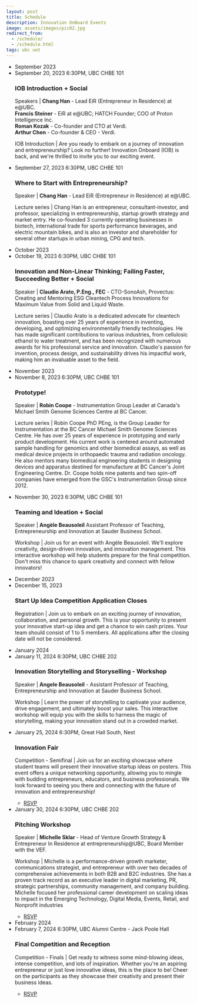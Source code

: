 ```yaml
---
layout: post
title: Schedule
description: Innovation OnBoard Events
image: assets/images/pic02.jpg
redirect_from:
  - /schedule/
  - /schedule.html
tags: ubc uot
---
```


<div class="row">
        <div class="12u$(small)">
            <ul class="timeline">
                <li class="timeline-item period">
                    <div class="timeline-info"></div>
                    <div class="timeline-marker-i"></div>
                    <div class="timeline-content">
                        <span class="button timeline-title header-inner">September 2023</span>
                    </div>
                </li>
                <li class="timeline-item">
                    <div class="timeline-info">
                        <span>September 20, 2023</span>
                      <span class="timeline-time">6:30PM, UBC CHBE 101</span>
                    </div>
                    <div class="timeline-marker"></div>
                    <div class="timeline-content">
                        <h3 class="timeline-title">IOB Introduction + Social</h3>
                        <p>
                            <span class="timeline-desc">Speakers</span> | <b>Chang Han</b> - Lead EiR (Entrepreneur in Residence) at e@UBC.<br>
                            <b>Francis Steiner</b> - EiR at e@UBC; HATCH Founder; COO of Proton Intelligence Inc.<br>
                            <b>Roman Kozak</b> - Co-founder and CTO at Verdi.<br>
                            <b>Arthur Chen</b> - Co-founder & CEO - Verdi.
                        </p>
                    </div>
                      <p><span class="timeline-desc">IOB Introduction</span>  | Are you ready to embark on a journey of innovation and entrepreneurship? Look no further! Innovation Onboard (IOB) is back, and we're thrilled to invite you to our exciting event.</p>
                </li>
                <li class="timeline-item">
                    <div class="timeline-info">
                        <span>September 27, 2023</span>
                        <span class="timeline-time">6:30PM, UBC CHBE 101</span>
                    </div>
                    <div class="timeline-marker"></div>
                    <div class="timeline-content">
                        <h3 class="timeline-title"> Where to Start with Entrepreneurship?</h3>
                         <p><span class="timeline-desc">Speaker</span> | <b>Chang Han</b> - Lead EiR (Entrepreneur in Residence) at e@UBC.</p>
                        <p><span class="timeline-desc">Lecture series</span> | Chang Han is an entrepreneur, consultant-investor, and professor, specializing in entrepreneurship, startup growth strategy and market entry. He co-founded 3 currently operating businesses in biotech, international trade for sports performance beverages, and electric mountain bikes, and is also an investor and shareholder for several other startups in urban mining, CPG and tech.
                        </p>
                          <!-- <ul class="actions">
                    <li><a href="https://www.eventbrite.ca/e/where-to-start-with-entrepreneurship-tickets-720538248297?aff=oddtdtcreator" target="_blank" class="button special fit">RSVP</a></li>
                        </ul> -->
                    </div>
                     </li>
                <li class="timeline-item period">
                    <div class="timeline-info"></div>
                    <div class="timeline-marker"></div>
                    <div class="timeline-content">
                        <span class="button timeline-title header-inner">October 2023</span>
                    </div>
                </li>
                <li class="timeline-item">
                    <div class="timeline-info">
                        <span>October 19, 2023</span>
                        <span class="timeline-time">6:30PM, UBC CHBE 101</span>
                    </div>
                    <div class="timeline-marker"></div>
                    <div class="timeline-content">
                        <h3 class="timeline-title">Innovation and Non-Linear Thinking; Failing Faster, Succeeding Better + Social </h3>
                         <p><span class="timeline-desc">Speaker</span> | <b>Claudio Arato, P.Eng., FEC</b> - CTO-SonoAsh, Provectus: Creating and Mentoring ESG Cleantech Process Innovations for Maximum Value from Solid and Liquid Waste.</p>
                        <p><span class="timeline-desc">Lecture series</span> | Claudio Arato is a dedicated advocate for cleantech innovation, boasting over 25 years of experience in inventing, developing, and optimizing environmentally friendly technologies. He has made significant contributions to various industries, from cellulosic ethanol to water treatment, and has been recognized with numerous awards for his professional service and innovation. Claudio's passion for invention, process design, and sustainability drives his impactful work, making him an invaluable asset to the field.</p>
                           <!-- <ul class="actions">
                    <li><a href="https://www.eventbrite.ca/e/innovation-and-non-linear-thinking-social-and-pizza-tickets-727026875957?aff=oddtdtcreator" target="_blank" class="button special fit">RSVP</a></li>
                        </ul> -->
                        </div>
                </li>
                <!-- <li class="timeline-item">
                    <div class="timeline-info">
                        <span>October 26, 2023</span>
                        <span class="timeline-time">6:00PM, UBC CHBE 202</span>
                    </div>
                    <div class="timeline-marker"></div>
                    <div class="timeline-content">
                        <h3 class="timeline-title">Innovation and Non-Linear Thinking; Failing Faster, Succeeding Better</h3>
                         <p>Coming Soon...</p>
                        <p><span class="timeline-desc"> Mentor and student mixer</span> | So you want to start your venture tackling an important problem, but don't know where to find the challenges?  Or, perhaps, you are looking to mingle  with industry professionals and fellow-entrepreneurs? Then the Mentor and Student Mixer is just for you! The night will consist of some ice breaker events such as "speed dating" sessions between mentors and students  followed up by a networking session with full catering and drinks provided. At the sesion, invited professionals will share their ideas and challenges they experience in their industry. </p>
                    </div>
                </li> -->
                <li class="timeline-item period">
                    <div class="timeline-info"></div>
                    <div class="timeline-marker"></div>
                    <div class="timeline-content">
                        <span class="button timeline-title header-inner">November 2023</span>
                    </div>
                </li>
                <li class="timeline-item">
                    <div class="timeline-info">
                        <span>November 8, 2023</span>
                         <span class="timeline-time">6:30PM, UBC CHBE 101</span>
                    </div>
                    <div class="timeline-marker"></div>
                    <div class="timeline-content">
                        <h3 class="timeline-title">Prototype!</h3>
                       <p><span class="timeline-desc">Speaker</span> | <b>Robin Coope</b> - Instrumentation Group Leader at Canada's Michael Smith Genome Sciences Centre at BC Cancer.</p>
                        <p><span class="timeline-desc">Lecture series</span> | Robin Coope PhD PEng, is the Group Leader for Instrumentation at the BC Cancer Michael Smith Genome Sciences Centre. He has over 25 years of experience in prototyping and early product development. His current work is centered around automated sample handling for genomics and other biomedical assays, as well as medical device projects in orthopaedic trauma and radiation oncology. He also mentors many biomedical engineering students in designing devices and apparatus destined for manufacture at BC Cancer's Joint Engineering Centre. Dr. Coope holds nine patents and two spin-off companies have emerged from the GSC's Instrumentation Group since 2012.</p> 
                          <!-- <ul class="actions">
                    <li><a href="https://www.eventbrite.ca/e/prototyping-for-products-and-instrumentation-tickets-727044588937?aff=oddtdtcreator" target="_blank" class="button special fit">RSVP</a></li>
                        </ul> -->
                    </div>
                </li>
                 <li class="timeline-item">
                    <div class="timeline-info">
                        <span>November 30, 2023</span>
                         <span class="timeline-time">6:30PM, UBC CHBE 101</span>
                    </div>
                    <div class="timeline-marker"></div>
                    <div class="timeline-content">
                        <h3 class="timeline-title">Teaming and Ideation + Social</h3>
                       <p><span class="timeline-desc">Speaker</span> | <b>Angèle Beausoleil</b> Assistant Professor of Teaching, Entrepreneurship and Innovation at Sauder Business School.</p>
                        <p><span class="timeline-desc">Workshop</span> | Join us for an event with Angèle Beausoleil. We'll explore creativity, design-driven innovation, and innovation management. This interactive workshop will help students prepare for the final competition. Don't miss this chance to spark creativity and connect with fellow innovators! </p> 
                          <!-- <ul class="actions">
                    <li><a href="https://www.eventbrite.ca/e/teaming-and-ideation-tickets-748077238157?aff=oddtdtcreator" target="_blank" class="button special fit">RSVP</a></li>
                        </ul> -->
                    </div>
                </li>
                <!-- <li class="timeline-item">
                    <div class="timeline-info">
                        <span>November 30, 2023</span>
                    </div>
                    <div class="timeline-marker"></div>
                    <div class="timeline-content">
                        <h3 class="timeline-title"><b>Start Up Idea Competition Application Closes</b></h3>
                        <p><span class="timeline-desc">Registration</span> | Join us to embark on an exciting journey of innovation, collaboration, and personal growth. This is your chance to present your innovative start-up idea and win cash prizes. Your team should consist of 1 to 5 members. All applications after the closing date will not be considered.</p>
                         <ul class="actions">
                    <li><a href="https://docs.google.com/forms/d/e/1FAIpQLSfkHvjyR-NZ-VncQWREHw_tvhDVlANN-Ga6i-bJKWxluCebdw/viewform" target="_blank" class="button special fit">Register</a></li>
                        </ul>
                    </div> -->
                <!-- </li>
                <li class="timeline-item">
                    <div class="timeline-info">
                        <span>November 16, 2023</span>
                        <span class="timeline-time">5PM, UBC CHBE 202</span>
                    </div>
                    <div class="timeline-marker"></div>
                    <div class="timeline-content">
                        <h3 class="timeline-title">UBC Entrepeneur Speaker Series + Social; Female Led Ventures</h3>
                        <p>Coming Soon...</p>
                    </div>
                </li>
                 <li class="timeline-item">
                    <div class="timeline-info">
                        <span>November 30, 2023</span>
                        <span class="timeline-time">5PM, UBC CHBE 202</span>
                    </div>
                    <div class="timeline-marker"></div>
                    <div class="timeline-content">
                        <h3 class="timeline-title">Prototype!</h3>
                        <p>Coming Soon...</p>
                    </div>
                </li> -->
                 <li class="timeline-item period">
                    <div class="timeline-info"></div>
                    <div class="timeline-marker"></div>
                    <div class="timeline-content">
                        <span class="button timeline-title header-inner">December 2023</span>
                    </div>
                </li> 
                <!-- <li class="timeline-item">
                    <div class="timeline-info">
                        <span>December 7, 2023</span>
                        <span class="timeline-time">6:30PM, UBC CHBE 101</span>
                    </div>
                    <div class="timeline-marker"></div>
                    <div class="timeline-content">
                        <h3 class="timeline-title">Intellectual Property</h3>
                        <p><span class="timeline-desc">Speaker</span> | <b>Cynthia Shippman</b> - Industrial Technology Advisor at National Research Council Canada.</p>
                        <p><span class="timeline-desc">Lecture series</span> | Learn the basics about intellectual property including associated costs, why you need it and why it's important. Learn how to properly read, understand and "go-around" the patent claims. Cynthia, Avigilon's Intellectual Property Manager, brings over 20 years of experience in innovation management, intellectual property strategy, and research. Prior to her role at Avigilon in 2015, she served as an in-house patent agent at SWITCH Materials, UBC's University-Industry Liaison Office, and Gowlings law firm. Cynthia's contributions at UBC led to the founding of several spinoff companies, and she is a recognized IP Discussion Leader, speaker, and Canadian and US-registered Patent Agent.</p>
                        <ul class="actions">
                    <li><a href="https://www.eventbrite.ca/e/intellectual-property-tickets-727049363217?aff=oddtdtcreator" target="_blank" class="button special fit">RSVP</a></li>
                        </ul>
                    </div>
                </li> -->
                  <li class="timeline-item">
                    <div class="timeline-info">
                        <span>December 15, 2023</span>
                    </div>
                    <div class="timeline-marker"></div>
                    <div class="timeline-content">
                        <h3 class="timeline-title"><b>Start Up Idea Competition Application Closes</b></h3>
                        <p><span class="timeline-desc">Registration</span> | Join us to embark on an exciting journey of innovation, collaboration, and personal growth. This is your opportunity to present your innovative start-up idea and get a chance to win cash prizes. Your team should consist of 1 to 5 members. All applications after the closing date will not be considered.</p>
                         <!-- <ul class="actions">
                    <li><a href="https://docs.google.com/forms/d/e/1FAIpQLSfkHvjyR-NZ-VncQWREHw_tvhDVlANN-Ga6i-bJKWxluCebdw/viewform" target="_blank" class="button special fit">Register</a></li>
                        </ul> -->
                    </div>
                    </li>
                <li class="timeline-item period">
                    <div class="timeline-info"></div>
                    <div class="timeline-marker"></div>
                    <div class="timeline-content">
                        <span class="button timeline-title header-inner">January 2024</span>
                    </div>
                </li>
                  <li class="timeline-item">
                    <div class="timeline-info">
                        <span>January 11, 2024</span>
			    <span class="timeline-time">6:30PM, UBC CHBE 202</span>
                    </div>
                    <div class="timeline-marker"></div>
                    <div class="timeline-content">
                        <h3 class="timeline-title">Innovation Storytelling and Storyselling - Workshop</h3>
                       <p><span class="timeline-desc">Speaker</span> | <b>Angele Beausoleil</b> - Assistant Professor of Teaching, Entrepreneurship and Innovation at Sauder Business School.</p>
                        <p><span class="timeline-desc">Workshop</span> | Learn the power of storytelling to captivate your audience, drive engagement, and ultimately boost your sales. This interactive workshop will equip you with the skills to harness the magic of storytelling, making your innovation stand out in a crowded market.
                        </p>
                        <!-- <ul class="actions">
                    <li><a href="https://www.eventbrite.ca/e/where-to-start-with-entrepreneurship-tickets-720538248297?aff=oddtdtcreator" target="_blank" class="button special fit">RSVP</a></li>
                        </ul> -->
                    </div>
                </li> 
                 <li class="timeline-item">
                    <div class="timeline-info">
                        <span>January 25, 2024</span>
			    <span class="timeline-time">6:30PM, Great Hall South, Nest</span>
                    </div>
                    <div class="timeline-marker"></div>
                    <div class="timeline-content">
                        <h3 class="timeline-title">Innovation Fair</h3>
                        <p><span class="timeline-desc">Competition - Semifinal</span> | Join us for an exciting showcase where student teams will present their innovative startup ideas on posters. This event offers a unique networking opportunity, allowing you to mingle with budding entrepreneurs, educators, and business professionals. We look forward to seeing you there and connecting with the future of innovation and entrepreneurship!
                        </p>
                        <ul class="actions">
                    <li><a href="https://www.eventbrite.com/e/innovation-fair-tickets-772363137937?aff=oddtdtcreator" target="_blank" class="button special fit">RSVP</a></li>
                        </ul>
                    </div>
                </li>
                 <li class="timeline-item">
                    <div class="timeline-info">
                        <span>January 30, 2024</span>
			    <span class="timeline-time">6:30PM, UBC CHBE 202</span>
                    </div>
                    <div class="timeline-marker"></div>
                    <div class="timeline-content">
                        <h3 class="timeline-title">Pitching Workshop</h3>
                        <p><span class="timeline-desc">Speaker</span> | <b>Michelle Sklar</b> - Head of Venture Growth Strategy & Entrepreneur In Residence at entrepreneurship@UBC, Board Member with the VEF.</p>
                        <p><span class="timeline-desc">Workshop</span> | Michelle is a performance-driven growth marketer, communications strategist, and entrepreneur with over two decades of comprehensive achievements in both B2B and B2C industries. She has a proven track record as an executive leader in digital marketing, PR, strategic partnerships, community management, and company building. Michelle focused her professional career development on scaling ideas to impact in the Emerging Technology, Digital Media, Events, Retail, and Nonprofit industries
                        </p>
                        <ul class="actions">
                    <li><a href="https://www.eventbrite.ca/e/pitching-workshop-tickets-797980520217?aff=ebdsoporgprofile" target="_blank" class="button special fit">RSVP</a></li>
                        </ul>
                    </div>
                </li>
                <li class="timeline-item period">
                    <div class="timeline-info"></div>
                    <div class="timeline-marker"></div>
                    <div class="timeline-content">
                        <span class="button timeline-title header-inner">February 2024</span>
                    </div>
                </li>
                <li class="timeline-item">
                    <div class="timeline-info">
                        <span>February 7, 2024</span>
			<span class="timeline-time">6:30PM, UBC Alumni Centre - Jack Poole Hall</span>
                    </div>
                    <div class="timeline-marker"></div>
                    <div class="timeline-content">
                        <h3 class="timeline-title"><b>Final Competition and Reception</b></h3>
                        <p><span class="timeline-desc">Competition - Finals</span> | Get ready to witness some mind-blowing ideas, intense competition, and lots of inspiration. Whether you're an aspiring entrepreneur or just love innovative ideas, this is the place to be! Cheer on the participants as they showcase their creativity and present their business ideas.
                        </p>
                           <ul class="actions">
                    <li><a href="https://www.eventbrite.ca/e/pitch-competition-tickets-772369948307?aff=ebdsoporgprofile" target="_blank" class="button special fit">RSVP</a></li>
                        </ul>
                    </div>
                </li>
            <!-- </ul>
        </div>
    </div> -->
